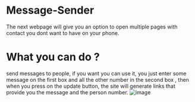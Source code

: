 # Message-Sender

The next webpage will give you an option to open multiple pages with contact you dont want to have on your phone.
# What you can do ?
send messages to people, if you want you can use it, you just enter some message on the first box and all the other number in the second box , then when you press on the update button, the site will generate links that provide you the message and the person number.
![image](https://i.imgur.com/tuvcz9k.png)
